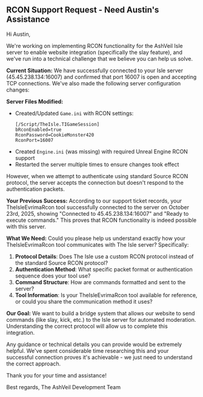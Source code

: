 ## RCON Support Request - Need Austin's Assistance

Hi Austin,

We're working on implementing RCON functionality for the AshVeil Isle server to enable website integration (specifically the slay feature), and we've run into a technical challenge that we believe you can help us solve.

**Current Situation:**
We have successfully connected to your Isle server (45.45.238.134:16007) and confirmed that port 16007 is open and accepting TCP connections. We've also made the following server configuration changes:

**Server Files Modified:**
- Created/Updated `Game.ini` with RCON settings:
  ```
  [/Script/TheIsle.TIGameSession]
  bRconEnabled=true
  RconPassword=CookieMonster420
  RconPort=16007
  ```
- Created `Engine.ini` (was missing) with required Unreal Engine RCON support
- Restarted the server multiple times to ensure changes took effect

However, when we attempt to authenticate using standard Source RCON protocol, the server accepts the connection but doesn't respond to the authentication packets.

**Your Previous Success:**
According to our support ticket records, your TheIsleEvrimaRcon tool successfully connected to the server on October 23rd, 2025, showing "Connected to 45.45.238.134:16007" and "Ready to execute commands." This proves that RCON functionality is indeed possible with this server.

**What We Need:**
Could you please help us understand exactly how your TheIsleEvrimaRcon tool communicates with The Isle server? Specifically:

1. **Protocol Details**: Does The Isle use a custom RCON protocol instead of the standard Source RCON protocol?
2. **Authentication Method**: What specific packet format or authentication sequence does your tool use?
3. **Command Structure**: How are commands formatted and sent to the server?
4. **Tool Information**: Is your TheIsleEvrimaRcon tool available for reference, or could you share the communication method it uses?

**Our Goal:**
We want to build a bridge system that allows our website to send commands (like slay, kick, etc.) to the Isle server for automated moderation. Understanding the correct protocol will allow us to complete this integration.

Any guidance or technical details you can provide would be extremely helpful. We've spent considerable time researching this and your successful connection proves it's achievable - we just need to understand the correct approach.

Thank you for your time and assistance!

Best regards,
The AshVeil Development Team